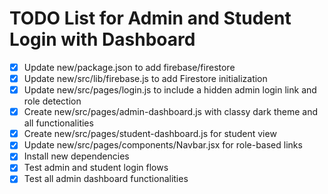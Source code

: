 # TODO List for Admin and Student Login with Dashboard

- [x] Update new/package.json to add firebase/firestore
- [x] Update new/src/lib/firebase.js to add Firestore initialization
- [x] Update new/src/pages/login.js to include a hidden admin login link and role detection
- [x] Create new/src/pages/admin-dashboard.js with classy dark theme and all functionalities
- [x] Create new/src/pages/student-dashboard.js for student view
- [x] Update new/src/pages/components/Navbar.jsx for role-based links
- [x] Install new dependencies
- [x] Test admin and student login flows
- [x] Test all admin dashboard functionalities
